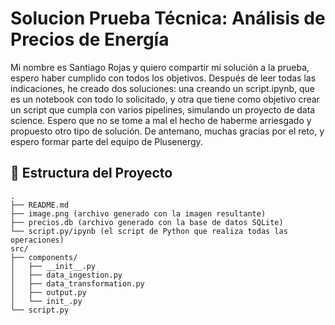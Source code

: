 # Solucion Prueba Técnica: Análisis de Precios de Energía

Mi nombre es Santiago Rojas y quiero compartir mi solución a la prueba, espero haber cumplido con todos los objetivos. Después de leer todas las indicaciones, he creado dos soluciones: una creando un script.ipynb, que es un notebook con todo lo solicitado, y otra que tiene como objetivo crear un script que cumpla con varios pipelines, simulando un proyecto de data science. Espero que no se tome a mal el hecho de haberme arriesgado y propuesto otro tipo de solución. De antemano, muchas gracias por el reto, y espero formar parte del equipo de Plusenergy.

## 📁 Estructura del Proyecto
```plaintext
.
├── README.md
├── image.png (archivo generado con la imagen resultante)
├── precios.db (archivo generado con la base de datos SQLite)
└── script.py/ipynb (el script de Python que realiza todas las operaciones)
src/
├── components/
│   ├── __init__.py
│   ├── data_ingestion.py
│   ├── data_transformation.py
│   ├── output.py
│   └── init_.py
└── script.py
